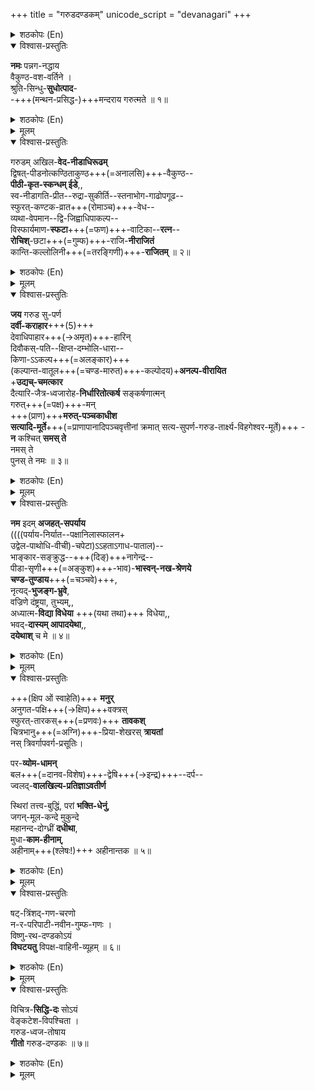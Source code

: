 +++
title = "गरुडदण्डकम्"
unicode_script = "devanagari"
+++

<details><summary>शठकोपः (En)</summary>

Source: [TW](https://www.sadagopan.org/ebook/pdf/Garuda%20Dhandakam.pdf)

In sanskrit poetry, each of the 4 Paadas of a sloka can have 26 letters. If the letters of each Paadas increase to 27,30,33,36 (other multiples of 3 beyond 27), then this slokam is recognized as a Dhandakam. The 3 lettered units are known as a GaNa. Thus a 27 lettered Paada will have 9 GaNaas.There is generally no restriction on the length of the Paada in a Dhandakam.Swami Desikan chose Paadas with 36 GaNaas or 108 = (32X4) letters for the four Paadas of Garuda Dhandakam. The poetic genius of Swami Desikan is abundantly evident in this Composition. The Paadas of this Dhandakam parsed by its 144 GaNaas make intricate swoops in the air and make sharp turns like the high soaring Pakshi Raja (Garuda). 

The grammar of the flight movement of this Dhandakam is defined by NagaNaas and RagaNaas. At the beginning of each Paada, the first two GaNaas are made up of NagaNaas and the remaining 34 are made up of RagaNaas. NagaNaas are those GaNas or triads of Aksharas/Syllables,which are laghu in character; RagaNaas are those, where the middle Akshara is Laghu and the remaining two are Guru. The genius of Swami Desikan as a poet is revealed from the study of this Dhandakam, where he scrupulously adheres to the rules of the Dhandakam construction, including the nuances of meter and GaNaas constituting them. 

The first sloka (nama: pannaganaddhaya) is set in the vedic meter known as anushtub with 32 syllables. The last sloka (vichitra siddha:) is also set in the same meter. The sloka prior to the last one is set in aarya vrittham. The remaining sloka forms the body of the dhandakam with its four paadas and each of the paadas containing 36 ganaas.
</details>



<details open><summary>विश्वास-प्रस्तुतिः</summary>

**नमः** पन्नग-नद्धाय  
वैकुण्ठ-वश-वर्तिने ।  
श्रुति-सिन्धु-**सुधोत्पाद**-  
-+++(मन्थन-प्रसिद्ध-)+++मन्दराय गरुत्मते ॥ १॥
</details>

<details><summary>शठकोपः (En)</summary>

My salutations to Garuda with the beautiful wings. His limbs are adorned by the mighty serpents that he has conquered in battle. They are his jewellery. He does all the intimate kainkaryas to his Lord and is His Antharanga dhaasan. Garuda is devoted always to the Lord and His services. He is adept like the Mandara Mountain in churning the milky ocean of Vedas and to bring out the Brahma Vidyas. We can get the benefits of these Brahma Vidyas by offering our worship to him. My salutations are to him.
</details>


<details><summary>मूलम्</summary>

**नमः** पन्नग-नद्धाय  
वैकुण्ठ-वश-वर्तिने ।  
श्रुति-सिन्धु-**सुधोत्पाद**-  
-+++(मन्थन-प्रसिद्ध-)+++मन्दराय गरुत्मते ॥ १॥
</details>

<details open><summary>विश्वास-प्रस्तुतिः</summary>

गरुडम् अखिल-**वेद-नीडाधिरूढम्**  
द्विषत्-पीडनोत्कण्ठिताकुण्ठ+++(=अनालसि)+++-वैकुण्ठ--  
**पीठी-कृत-स्कन्धम् ईडे**,,  
स्व-नीडागति-प्रीत--रुद्रा-सुकीर्ति--स्तनाभोग-गाढोपगूढ--  
स्फुरत्-कण्टक-व्रात+++(रोमाञ्च)+++-वेध--  
व्यथा-वेपमान--द्वि-जिह्वाधिपाकल्प--  
विस्फार्यमाण-**स्फटा**+++(=फण)+++-वाटिका--**रत्न**--  
**रोचिश्**-छटा+++(=गुम्फ)+++-राजि-**नीराजितं**  
कान्ति-कल्लोलिनी+++(=तरङ्गिणी)+++-**राजितम्** ॥ २॥
</details>

<details><summary>शठकोपः (En)</summary>

Garuda Bhagavan has designed the Vedas as his cage and uses that cage as his seat. (This suggests that the Vedas sing his praise). His Lord Sriman Narayana is bent upon destroying the enemies of His devotees. No one can stop Sriman Narayana in these endeavors. When He sets about to destroy the enemies of His devotees, he uses the shoulders of Garuda as his transport. When Garuda transports his Lord on His missions, his wives-Rudrai and Sukeerthi-- miss his absence from home. When the 
sadagopan.org 10 Lord’s mission is successfully concluded, Garuda returns to his wives and they embrace him intimately with affection. In that ecstatic state, the hairs on the body of Garuda become stiff like thorns. This in turn hurts the serpents, which are covering his body. The serpents are overcome with fear and they raise their hoods. On those occasions, the ratnas positioned on their hoods radiate their brilliant red rays. That splendorous group of red rays appear at that time as the mangala Aarathi to Garuda and he sparkles in that flood of red light. 
</details>


<details><summary>मूलम्</summary>

गरुडम् अखिल-**वेद-नीडाधिरूढम्**  
द्विषत्-पीडनोत्कण्ठिताकुण्ठ+++(=अनालसि)+++-वैकुण्ठ--  
**पीठी-कृत-स्कन्धम् ईडे**,,  
स्व-नीडागति-प्रीत--रुद्रा-सुकीर्ति--स्तनाभोग-गाढोपगूढ--  
स्फुरत्-कण्टक-व्रात+++(रोमाञ्च)+++-वेध--  
व्यथा-वेपमान--द्वि-जिह्वाधिपाकल्प--  
विस्फार्यमाण-**स्फटा**+++(=फण)+++-वाटिका--**रत्न**--  
**रोचिश्**-छटा+++(=गुम्फ)+++-राजि-**नीराजितं**  
कान्ति-कल्लोलिनी+++(=तरङ्गिणी)+++-**राजितम्** ॥ २॥
</details>


<details open><summary>विश्वास-प्रस्तुतिः</summary>

**जय** गरुड सु-पर्ण  
**दर्वी-कराहार**+++(5)+++  
देवाधिपाहार+++(→अमृत)+++-हारिन्  
दिवौकस्-पति--क्षिप्त-दम्भोलि-धारा--  
किणा-ऽऽकल्प+++(=अलङ्कार)+++  
(कल्पान्त-वातूल+++(=चण्ड-मारुत)+++-कल्पोदय)+**अनल्प-वीरायित**  
+**उद्यच्-चमत्कार**  
दैत्यारि-जैत्र-ध्वजारोह-**निर्धारितोत्कर्ष**
सङ्कर्षणात्मन्  
गरुत्+++(=पक्ष)+++-मन्  
+++(प्राण)+++**मरुत्-पञ्चकाधीश**  
**सत्यादि-मूर्ते**+++(=प्राणापानादिपञ्चवृत्तीनां क्रमात् सत्य-सुपर्ण-गरुड-तार्क्ष्य-विहगेश्वर-मूर्ते)+++ -  
**न** कश्चित् **समस् ते**  
नमस् ते  
पुनस् ते नमः ॥ ३॥
</details>

<details><summary>शठकोपः (En)</summary>

O Garuda Bhagavan! You have been named Suparna, because of the beauty of your wings. Serpents of immense size serve as your food. You brought Nectar, the food of the Devas- from Indra Loka to release your mother from the bonds of servitude. Indra got angry at you during that time and threw his Vajra weapon at you. The sharp edge of that powerful weapon caused wounds on your wings and rest of the body. The welts from those wounds look today as pieces of jewellery on your body and attest to your heroic deed in defeating Indra. Your other heroic deeds stand out like the mighty winds that sweep the universe during the time of the great deluge. You are sitting on the flag of your Lord, which denotes His victory over His enemies; from your position on the flag of your Lord, we are able to infer your glories. You have incarnated as Sankarshana among the four Vyuha Murthys of Sriman Narayana, which are Vasudeva, Sankarshana, Pradhumna and Aniruddha. You have divided yourself into five forms-- Satyar, Suparnar, Garudar, Taarkshyar and VihagEswarar-- and matched those five forms with the five Vayus (Praanan, Apaanan, Samaanan, Udhaanan and Vyaanan) and shine thereafter as a supreme Devan. O Lord with the most exquisitely beautiful golden Wings! There is none, who is equal to you. I offer my salutations to you first and then again repeat my salutations. 
</details>


<details><summary>मूलम्</summary>

**जय** गरुड सु-पर्ण  
**दर्वी-कराहार**+++(5)+++  
देवाधिपाहार+++(→अमृत)+++-हारिन्  
दिवौकस्-पति--क्षिप्त-दम्भोलि-धारा--  
किणा-ऽऽकल्प+++(=अलङ्कार)+++  
(कल्पान्त-वातूल+++(=चण्ड-मारुत)+++-कल्पोदय)+**अनल्प-वीरायित**  
+**उद्यच्-चमत्कार**  
दैत्यारि-जैत्र-ध्वजारोह-**निर्धारितोत्कर्ष**
सङ्कर्षणात्मन्  
गरुत्+++(=पक्ष)+++-मन्  
+++(प्राण)+++**मरुत्-पञ्चकाधीश**  
**सत्यादि-मूर्ते**+++(=प्राणापानादिपञ्चवृत्तीनां क्रमात् सत्य-सुपर्ण-गरुड-तार्क्ष्य-विहगेश्वर-मूर्ते)+++ -  
**न** कश्चित् **समस् ते**  
नमस् ते  
पुनस् ते नमः ॥ ३॥

</details>


<details open><summary>विश्वास-प्रस्तुतिः</summary>

**नम** इदम् **अजहत्-सपर्याय**  
((((पर्याय-निर्यात--पक्षानिलास्फालन+  
उद्वेल-पाथोधि-वीची)-चपेटा)ऽऽहताऽगाध-पाताल)--  
भाङ्कार-सङ्क्रुद्ध--+++(दिङ्)+++नागेन्द्र--  
पीडा-सृणी+++(=अङ्कुश)+++-भाव)-**भास्वन्-नख-श्रेणये**  
**चण्ड-तुण्डाय**+++(=चञ्चवे)+++,  
नृत्यद्-**भुजङ्ग-भ्रुवे**,  
वज्रिणे दंष्ट्रया, तुभ्यम्,,  
अध्यात्म-**विद्या विधेया** +++(यथा तथा)+++ विधेया,,  
भवद्-**दास्यम् आपादयेथा**,,  
**दयेथाश्** च मे ॥ ४॥
</details>

<details><summary>शठकोपः (En)</summary>

O Garuda Bhagavan! Learned scholars offer their uninterrupted worships to you. Your wings in flight generate mighty winds that stir up all the oceans and make them flow over their boundaries. The waves that rise and fall from those powerful winds reach down to the netherworld (Paatalam) and the effect is like a violent blow given by the palm of one’s hand. A frightening sound heard as "Bhaam" reverberates around the world at that time. The mighty elephants guarding the quarters are shaken up by this mighty sound of "Bhaam" and run to attack you, the generator of that sound. Your rows of sharp nails acting as the elephant goad attack those angry elephants of the quarters and repulse them. Your mighty beak raises terror in the minds of your enemies. When you knot your brows, it looks like the movement of the hood of a Cobra. Your canine teeth look like the Vajra weapon of Indra and strikes terror in the hearts of your enemies. My salutations to you of such limitless glory! May thou bless me so that Brahma Vidyas become easy to be possessed by me! Please bless me out of your infinite compassion so that I can have the good fortune to offer kainkaryams to you.
</details>


<details><summary>मूलम्</summary>

**नम** इदम् **अजहत्-सपर्याय**  
((((पर्याय-निर्यात--पक्षानिलास्फालन+  
उद्वेल-पाथोधि-वीची)-चपेटा)ऽऽहताऽगाध-पाताल)--  
भाङ्कार-सङ्क्रुद्ध--+++(दिङ्)+++नागेन्द्र--  
पीडा-सृणी+++(=अङ्कुश)+++-भाव)-**भास्वन्-नख-श्रेणये**  
**चण्ड-तुण्डाय**+++(=चञ्चवे)+++,  
नृत्यद्-**भुजङ्ग-भ्रुवे**,  
वज्रिणे दंष्ट्रया, तुभ्यम्,,  
अध्यात्म-**विद्या विधेया** +++(यथा तथा)+++ विधेया,,  
भवद्-**दास्यम् आपादयेथा**,,  
**दयेथाश्** च मे ॥ ४॥
</details>

<details open><summary>विश्वास-प्रस्तुतिः</summary>

+++(क्षिप ओं स्वाहेति)+++ **मनुर्**  
अनुगत-पक्षि+++(→क्षिप)+++वक्त्रस्  
स्फुरत्-तारकस्+++(=प्रणवः)+++ **तावकश्**  
चित्रभानु+++(=अग्नि)+++-प्रिया-शेखरस् **त्रायतां**  
नस् त्रिवर्गापवर्ग-प्रसूतिः।  

पर-**व्योम-धामन्**  
बल+++(=दानव-विशेष)+++-द्वेषि+++(→इन्द्र)+++--दर्प--  
ज्वलद्-**वालखिल्य-प्रतिज्ञाऽवतीर्ण**  

स्थिरां तत्त्व-बुद्धिं, परां **भक्ति-धेनुं**,  
जगन्-मूल-कन्दे मुकुन्दे  
महानन्द-दोग्ध्रीं **दधीथा**,  
मुधा-**काम-हीनाम्**,  
अहीनाम्+++(श्लेषः!)+++ अहीनान्तक ॥ ५॥
</details>

<details><summary>शठकोपः (En)</summary>

O Garuda Bhagavan residing permanently in Sri Vaikuntam! Your mantram confers to the reciters the four fold (Dharma-Artha-Kama -Moksha) goals of Life. That mantram of yours made up of 5 syllables, has the Pranavam as its first syllable. At the end, it carries the syllable associated with the wife of Agni. May the mantram of that structure protect us! Once, Devendran became arrogant over his powers and insulted the Sages with the name of VaalakilyAs. (The sages got angry and cursed Indra. They cursed that Indra’s arrogance be destroyed by an incarnation of Sankarshana (Garuda) on a future date). You were born from the vow made by the VaalakilyAs that you destroy the mighty arrogance of Indra and you made their words come true. You serve as the lord of Death for mighty serpents that challenged you. Please bless me with the discriminating knowledge to distinguish between true (superior) and false (inferior) knowledge. Your Lord is the fundamental and principal cause of all the universes. Please bless me to have the cow representing the limitless devotion to your Lord, so that it can yield for me its delectable milk. May that devotion of mine be free from the distractions of the insignificant and evanescent pleasures of life! May thou confer on me the boon of possessing such a superior devotion to your Lord and True Knowledge about Him! 
</details>


<details><summary>मूलम्</summary>

+++(क्षिप ओं स्वाहेति)+++ **मनुर्**  
अनुगत-पक्षि+++(→क्षिप)+++वक्त्रस्  
स्फुरत्-तारकस्+++(=प्रणवः)+++ **तावकश्**  
चित्रभानु+++(=अग्नि)+++-प्रिया-शेखरस् **त्रायतां**  
नस् त्रिवर्गापवर्ग-प्रसूतिः।  

पर-**व्योम-धामन्**  
बल+++(=दानव-विशेष)+++-द्वेषि+++(→इन्द्र)+++--दर्प--  
ज्वलद्-**वालखिल्य-प्रतिज्ञाऽवतीर्ण**  

स्थिरां तत्त्व-बुद्धिं, परां **भक्ति-धेनुं**,  
जगन्-मूल-कन्दे मुकुन्दे  
महानन्द-दोग्ध्रीं **दधीथा**,  
मुधा-**काम-हीनाम्**,  
अहीनाम्+++(श्लेषः!)+++ अहीनान्तक ॥ ५॥
</details>



<details open><summary>विश्वास-प्रस्तुतिः</summary>

षट्-त्रिंशद्-गण-चरणो  
न-र-परिपाटी-नवीन-गुम्फ-गणः ।  
विष्णु-रथ-दण्डकोऽयं  
**विघटयतु** विपक्ष-वाहिनी-व्यूहम् ॥ ६॥
</details>

<details><summary>शठकोपः (En)</summary>

This entire Garuda Dhandakam is of the form of one slokam. This has four Paadas. Each of the Paadas has 36 GaNaas. Each Gana has three syllables. This Dhandakam follows strictly the rules of composing Dhandakams and has the NagaNaas and RagaNaas in each of the Paadas and yields novel word constructions. When one recites this Garuda Dhandakam, it will destroy the formations of the enemies, who have assembled to do battle with us and scatter them to the winds. 
</details>


<details><summary>मूलम्</summary>

षट्-त्रिंशद्-गण-चरणो  
न-र-परिपाटी-नवीन-गुम्फ-गणः ।  
विष्णु-रथ-दण्डकोऽयं  
**विघटयतु** विपक्ष-वाहिनी-व्यूहम् ॥ ६॥
</details>


<details open><summary>विश्वास-प्रस्तुतिः</summary>

विचित्र-**सिद्धि-दः** सोऽयं  
वेङ्कटेश-विपश्चिता ।  
गरुड-ध्वज-तोषाय  
**गीतो** गरुड-दण्डकः ॥ ७॥
</details>

<details><summary>शठकोपः (En)</summary>

This Garuda Dhandakam was composed and sung by adiyEn, the Vidwan known as Venkatesa to please the Lord, who has Garuda on his flagstaff. The recitation of this Garuda Dhandakam will confer on the reciter multifold blessings and fulfill their heartfelt wishes of every kind. 
</details>


<details><summary>मूलम्</summary>

विचित्र-**सिद्धि-दः** सोऽयं  
वेङ्कटेश-विपश्चिता ।  
गरुड-ध्वज-तोषाय  
**गीतो** गरुड-दण्डकः ॥ ७॥
</details>
